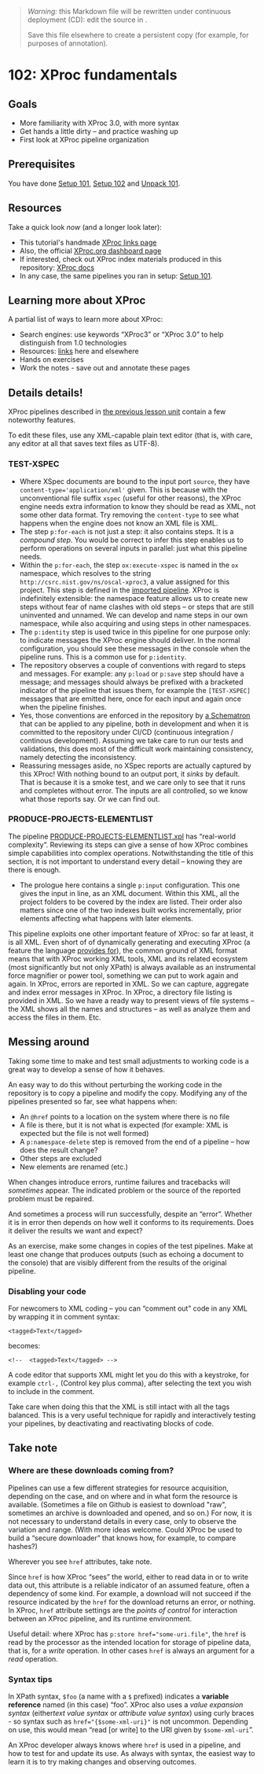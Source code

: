 

> *Warning:* this Markdown file will be rewritten under continuous deployment (CD): edit the source in [](../../..).
> 
> Save this file elsewhere to create a persistent copy (for example, for purposes of annotation).

# 102: XProc fundamentals

## Goals

* More familiarity with XProc 3.0, with more syntax
* Get hands a little dirty – and practice washing up
* First look at XProc pipeline organization

## Prerequisites

You have done [Setup 101](../acquire/acquire_101.md), [Setup 102](../acquire/acquire_101.md) and [Unpack 101](walkthrough_101.md).

## Resources

Take a quick look *now* (and a longer look later):

* This tutorial's handmade [XProc links page](../../xproc-links.md)
* Also, the official [XProc.org dashboard page](https://xproc.org)
* If interested, check out XProc index materials produced in this repository: [XProc docs](../../../projects/xproc-doc/readme.md)
* In any case, the same pipelines you ran in setup: [Setup 101](../acquire/acquire_101.md).

## Learning more about XProc

A partial list of ways to learn more about XProc:

* Search engines: use keywords &ldquo;XProc3&rdquo; or &ldquo;XProc 3.0&rdquo; to help distinguish from 1.0 technologies
* Resources: [links](../../xproc-links.md) here and elsewhere
* Hands on exercises
* Work the notes - save out and annotate these pages

## Details details!

XProc pipelines described in [the previous lesson unit](walkthrough_101.md) contain a few noteworthy features.

 To edit these files, use any XML-capable plain text editor (that is, with care, any editor at all that saves text files as UTF-8).

### TEST-XSPEC

* Where XSpec documents are bound to the input port `source`, they have `content-type='application/xml'` given. This is because with the unconventional file suffix `xspec` (useful for other reasons), the XProc engine needs extra information to know they should be read as XML, not some other data format. Try removing the `content-type` to see what happens when the engine does not know an XML file is XML.
* The step `p:for-each` is not just a step: it also contains steps. It is a *compound step*. You would be correct to infer this step enables us to perform operations on several inputs in parallel: just what this pipeline needs.
* Within the `p:for-each`, the step `ox:execute-xspec` is named in the `ox` namespace, which resolves to the string `http://csrc.nist.gov/ns/oscal-xproc3`, a value assigned for this project. This step is defined in the [imported pipeline](../../../xspec/xspec-execute.xpl). XProc is indefinitely extensible: the namespace feature allows us to create new steps without fear of name clashes with old steps – or steps that are still uninvented and unnamed. We can develop and name steps in our own namespace, while also acquiring and using steps in other namespaces.
* The `p:identity` step is used twice in this pipeline for one purpose only: to indicate messages the XProc engine should deliver. In the normal configuration, you should see these messages in the console when the pipeline runs. This is a common use for `p:identity`.
* The repository observes a couple of conventions with regard to steps and messages. For example: any `p:load` or `p:save` step should have a message; and messages should always be prefixed with a bracketed indicator of the pipeline that issues them, for example the `[TEST-XSPEC]` messages that are emitted here, once for each input and again once when the pipeline finishes.
* Yes, those conventions are enforced in the repository by [a Schematron](../../../testing/xproc3-house-rules.sch) that can be applied to any pipeline, both in development and when it is committed to the repository under CI/CD (continuous integration / continous development). Assuming we take care to run our tests and validations, this does most of the difficult work maintaining consistency, namely detecting the inconsistency.
* Reassuring messages aside, no XSpec reports are actually captured by this XProc! With nothing bound to an output port, it *sinks* by default. That is because it is a smoke test, and we care only to see that it runs and completes without error. The inputs are all controlled, so we know what those reports say. Or we can find out.

### PRODUCE-PROJECTS-ELEMENTLIST

The pipeline [PRODUCE-PROJECTS-ELEMENTLIST.xpl](../../PRODUCE-PROJECTS-ELEMENTLIST.xpl) has &ldquo;real-world complexity&rdquo;. Reviewing its steps can give a sense of how XProc combines simple capabilities into complex operations. Notwithstanding the title of this section, it is not important to understand every detail – knowing they are there is enough.

* The prologue here contains a single `p:input` configuration. This one gives the input in line, as an XML document. Within this XML, all the project folders to be covered by the index are listed. Their order also matters since one of the two indexes built works incrementally, prior elements affecting what happens with later elements.

This pipeline exploits one other important feature of XProc: so far at least, it is all XML. Even short of of dynamically generating and executing XProc (a feature the language [provides for](https://spec.xproc.org/lastcall-2024-08/head/run/)), the common ground of XML format means that with XProc working XML tools, XML and its related ecosystem (most significantly but not only XPath) is always available as an instrumental force magnifier or power tool, something we can put to work again and again. In XProc, errors are reported in XML. So we can capture, aggregate and index error messages in XProc. In XProc, a directory file listing is provided in XML. So we have a ready way to present views of file systems – the XML shows all the names and structures – as well as analyze them and access the files in them. Etc.

## Messing around

Taking some time to make and test small adjustments to working code is a great way to develop a sense of how it behaves.

An easy way to do this without perturbing the working code in the repository is to copy a pipeline and modify the copy. Modifying any of the pipelines presented so far, see what happens when:

* An `@href` points to a location on the system where there is no file
* A file is there, but it is not what is expected (for example: XML is expected but the file is not well formed)
* A `p:namespace-delete` step is removed from the end of a pipeline – how does the result change?
* Other steps are excluded
* New elements are renamed (etc.)

When changes introduce errors, runtime failures and tracebacks will *sometimes* appear. The indicated problem or the source of the reported problem must be repaired.

And sometimes a process will run successfully, despite an &ldquo;error&rdquo;. Whether it is in error then depends on how well it conforms to its requirements. Does it deliver the results we want and expect?

As an exercise, make some changes in copies of the test pipelines. Make at least one change that produces outputs (such as echoing a document to the console) that are visibly different from the results of the original pipeline.

### Disabling your code

For newcomers to XML coding – you can &ldquo;comment out&rdquo; code in any XML by wrapping it in comment syntax:

```
<tagged>Text</tagged>
```

becomes:

```
<!--  <tagged>Text</tagged> -->
```

A code editor that supports XML might let you do this with a keystroke, for example `ctrl-,` (Control key plus comma), after selecting the text you wish to include in the comment.

Take care when doing this that the XML is still intact with all the tags balanced. This is a very useful technique for rapidly and interactively testing your pipelines, by deactivating and reactivating blocks of code.

## Take note

### Where are these downloads coming from?

Pipelines can use a few different strategies for resource acquisition, depending on the case, and on where and in what form the resource is available. (Sometimes a file on Github is easiest to download "raw", sometimes an archive is downloaded and opened, and so on.) For now, it is not necessary to understand details in every case, only to observe the variation and range. (With more ideas welcome. Could XProc be used to build a &ldquo;secure downloader&rdquo; that knows how, for example, to compare hashes?)

Wherever you see `href` attributes, take note.

Since `href` is how XProc &ldquo;sees&rdquo; the world, either to read data in or to write data out, this attribute is a reliable indicator of an assumed feature, often a dependency of some kind. For example, a download will not succeed if the resource indicated by the `href` for the download returns an error, or nothing. In XProc, `href` attribute settings are the *points of control* for interaction between an XProc pipeline, and its runtime environment.

Useful detail: where XProc has `p:store href="some-uri.file"`, the `href` is read by the processor as the intended location for storage of pipeline data, that is, for a *write* operation. In other cases `href` is always an argument for a *read* operation.

### Syntax tips

In XPath syntax, `$foo` (a name with a `$` prefixed) indicates a **variable reference** named (in this case) &ldquo;foo&rdquo;. XProc also uses a *value expansion syntax* (either*text value syntax* or *attribute value syntax*) using curly braces - so syntax such as `href="{$some-xml-uri}"` is not uncommon. Depending on use, this would mean &ldquo;read [or write] to the URI given by `$some-xml-uri`&rdquo;.

An XProc developer always knows where `href` is used in a pipeline, and how to test for and update its use. As always with syntax, the easiest way to learn it is to try making changes and observing outcomes.
